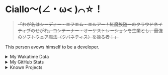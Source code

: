 # Ciallo～(∠・ω< )⌒☆！

> ~~「わが名はシーディー・エフエム・エルアー！紅魔族随一のクラウドネイティブのせがれ。コンテーナー・オーケストレーションを生業とし、最強のソフトウェア魔法〈クバネティス〉を操る者！」~~

This person avows himself to be a developer.

<details>

<summary>My Wakatime Data</summary>

<!--START_SECTION:waka-->
![Lines of code](https://img.shields.io/badge/From%20Hello%20World%20I%27ve%20Written-8.9%20million%20lines%20of%20code-blue)

**🐱 My GitHub Data** 

> 📦 790.8 kB Used in GitHub's Storage 
 > 
> 🚫 Not Opted to Hire
 > 
> 📜 93 Public Repositories 
 > 
> 🔑 31 Private Repositories 
 > 
**I'm an Early 🐤** 

```text
🌞 Morning                2279 commits        ██████░░░░░░░░░░░░░░░░░░░   23.88 % 
🌆 Daytime                4147 commits        ███████████░░░░░░░░░░░░░░   43.45 % 
🌃 Evening                3043 commits        ████████░░░░░░░░░░░░░░░░░   31.88 % 
🌙 Night                  75 commits          ░░░░░░░░░░░░░░░░░░░░░░░░░   00.79 % 
```
📅 **I'm Most Productive on Wednesday** 

```text
Monday                   1192 commits        ███░░░░░░░░░░░░░░░░░░░░░░   12.49 % 
Tuesday                  1690 commits        ████░░░░░░░░░░░░░░░░░░░░░   17.71 % 
Wednesday                1719 commits        █████░░░░░░░░░░░░░░░░░░░░   18.01 % 
Thursday                 1370 commits        ████░░░░░░░░░░░░░░░░░░░░░   14.35 % 
Friday                   1429 commits        ████░░░░░░░░░░░░░░░░░░░░░   14.97 % 
Saturday                 1150 commits        ███░░░░░░░░░░░░░░░░░░░░░░   12.05 % 
Sunday                   994 commits         ███░░░░░░░░░░░░░░░░░░░░░░   10.41 % 
```


**I Mostly Code in Go** 

```text
Go                       36 repos            █████████░░░░░░░░░░░░░░░░   34.29 % 
Vue                      6 repos             █░░░░░░░░░░░░░░░░░░░░░░░░   05.71 % 
Swift                    5 repos             █░░░░░░░░░░░░░░░░░░░░░░░░   04.76 % 
Rust                     3 repos             █░░░░░░░░░░░░░░░░░░░░░░░░   02.86 % 
Shell                    2 repos             ░░░░░░░░░░░░░░░░░░░░░░░░░   01.90 % 
```




 Last Updated on 13/09/2024 01:34:27 UTC
<!--END_SECTION:waka-->

</details>

<details>
 
 <summary>My GitHub Stats</summary>

[![CDFMLR's github stats](https://github-readme-stats.vercel.app/api?username=cdfmlr&count_private=true&show_icons=true)](https://github.com/anuraghazra/github-readme-stats)
 
</details>

<details>

<summary>Known Projects</summary>

[![Star History Chart](https://api.star-history.com/svg?repos=cdfmlr/pyflowchart,cdfmlr/muvtuber,cdfmlr/crud,cdfmlr/murecom-verse-1,cdfmlr/murecom-intro&type=Date)](https://star-history.com/#cdfmlr/pyflowchart&cdfmlr/muvtuber&cdfmlr/crud&cdfmlr/murecom-verse-1&cdfmlr/murecom-intro&Date)

 </details>
